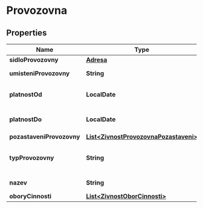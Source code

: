 

# Provozovna


## Properties

| Name | Type | Description | Notes |
|------------ | ------------- | ------------- | -------------|
|**sidloProvozovny** | [**Adresa**](Adresa.md) |  |  [optional] |
|**umisteniProvozovny** | **String** | Umístění provozovny |  [optional] |
|**platnostOd** | **LocalDate** | Platnost provozovny od data |  [optional] |
|**platnostDo** | **LocalDate** | Platnost provozovny do data  |  [optional] |
|**pozastaveniProvozovny** | [**List&lt;ZivnostProvozovnaPozastaveni&gt;**](ZivnostProvozovnaPozastaveni.md) |  |  [optional] |
|**typProvozovny** | **String** | Typ provozovny - kód (ciselnikKod: TypProvozovny)  |  [optional] |
|**nazev** | **String** | Název provozovny |  [optional] |
|**oboryCinnosti** | [**List&lt;ZivnostOborCinnosti&gt;**](ZivnostOborCinnosti.md) |  |  [optional] |



